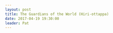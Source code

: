 ```yaml
---
layout: post
title: The Guardians of the World (Hiri-ottappa)
date: 2017-04-19 19:30:00
leader: Pat 
---
```

